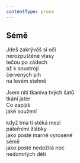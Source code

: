 ```yaml
---
contentType: prose
---
```


## Sémě

Jdeš zakrýváš si oči  
nerozpuštěné vlasy  
tečou po zádech  
až k soustrojí  
červených pih  
na levém stehně

Jsem nití tkaniva tvých šatů  
tkání jater  
Co zapíjíš  
jaké soužení

když tma ti stéká mezi  
páteřními žlábky  
jako posté marně vyrosené  
sémě  
jako posté nedožitá noc  
nedomrlých dětí
